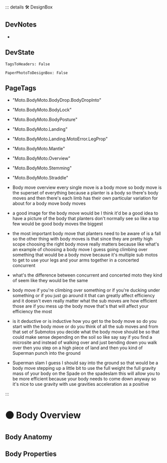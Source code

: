 ::: details 🛠 <dev>DesignBox</dev> 

## DevNotes
- 

## DevState

`TagsToHeaders: False`

`PaperPhotoToDesignBox: False`
<h2>PageTags</h2>


- "Moto.BodyMoto.BodyDrop.BodyDropInto"
- "Moto.BodyMoto.BodyLock"
- "Moto.BodyMoto.BodyPosture"
- "Moto.BodyMoto.Landing"
- "Moto.BodyMoto.Landing.MotoError.LegProp"
- "Moto.BodyMoto.Mantle"
- "Moto.BodyMoto.Overview"
- "Moto.BodyMoto.Stemming"
- "Moto.BodyMoto.Straddle"
- Body move overview every single move is a body move so body move is the superset of everything because a planter is a body so there's body moves and then there's each limb has their own particular variation for about for a body move body moves

-  a good image for the body move would be I think it'd be a good idea to have a picture of the body that planters don't normally see so like a top few would be good body moves the biggest 

- the most important body move that planters need to be aware of is a fall so the other thing with body moves is that since they are pretty high scope choosing the right body move really matters because like what's an example of choosing a body move I guess going climbing over something that would be a body move because it's multiple sub motos to get to use your legs and your arms together in a concerted concurrent 

-  what's the difference between concurrent and concerted moto they kind of seem like they would be the same 

- body move if you're climbing over something or if you're ducking under something or if you just go around it that can greatly affect efficiency and it doesn't even really matter what the sub moves are how efficient those are if you mess up the body move that's that will affect your efficiency the most

- is it deductive or is inductive how you get to the body move so do you start with the body move or do you think of all the sub moves and from that set of Submotos you decide what the body move should be so that could make sense depending on the soil so like say say if you find a microsite and instead of walking over and just bending down you walk over then you step on a high piece of land and then you kind of Superman punch into the ground 

- Superman slam I guess I should say into the ground so that would be a body move stepping up a little bit to use the full weight the full gravity mass of your body on the Spade on the spadeslam this will allow you to be more efficient because your body needs to come down anyway so it's nice to use gravity with use gravities acceleration as a positive

:::

# 🟠 <moto>Body Overview</moto>

## Body Anatomy

## Body Properties


